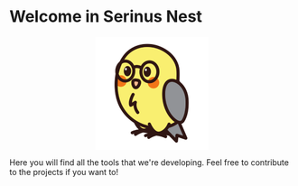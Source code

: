 # Welcome in Serinus Nest

<img src="Serinus-bird.png" style="display:block;margin: 0 auto;">

Here you will find all the tools that we're developing. Feel free to contribute to the projects if you want to!
